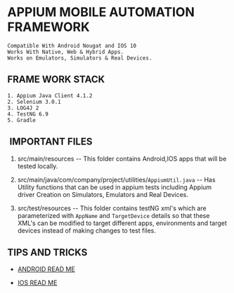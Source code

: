 # APPIUM MOBILE AUTOMATION FRAMEWORK

```
Compatible With Android Nougat and IOS 10
Works With Native, Web & Hybrid Apps.
Works on Emulators, Simulators & Real Devices.
```

##  FRAME WORK STACK 
```
1. Appium Java Client 4.1.2  
2. Selenium 3.0.1  
3. LOG4J 2  
4. TestNG 6.9  
5. Gradle
```


##  IMPORTANT FILES  

1. src/main/resources -- This folder contains Android,IOS apps that will be tested locally.   
 
2. src/main/java/com/company/project/utilities/`AppiumUtil.java` -- Has Utility functions that can be used in appium tests including Appium driver Creation on Simulators, Emulators and Real Devices.

3. src/test/resources --  This folder contains testNG xml's which are parameterized with `AppName` and `TargetDevice` details so that these XML's can be modified to target different apps, environments and target devices instead of making changes to test files.



## TIPS AND TRICKS

* [ ANDROID READ ME ](README_ANDROID.md)

* [ IOS  READ ME ](README_IOS.md)

